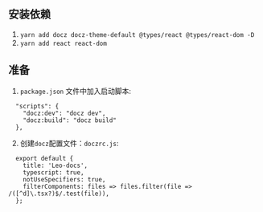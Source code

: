 ## 安装依赖

1. `yarn add docz docz-theme-default @types/react @types/react-dom -D`
2. `yarn add react react-dom`

## 准备

1. `package.json` 文件中加入启动脚本:
```
  "scripts": {
    "docz:dev": "docz dev",
    "docz:build": "docz build"
  },
```
2. 创建`docz`配置文件：`doczrc.js`:
```
  export default {
    title: 'Leo-docs',
    typescript: true,
    notUseSpecifiers: true,
    filterComponents: files => files.filter(file => /([^d]\.tsx?)$/.test(file)),
  };
```


